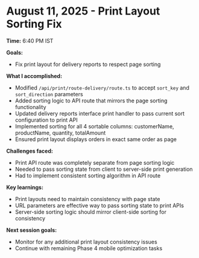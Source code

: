 # August 11, 2025 - Print Layout Sorting Fix

**Time:** 6:40 PM IST

**Goals:**
- Fix print layout for delivery reports to respect page sorting

**What I accomplished:**
- Modified `/api/print/route-delivery/route.ts` to accept `sort_key` and `sort_direction` parameters
- Added sorting logic to API route that mirrors the page sorting functionality
- Updated delivery reports interface print handler to pass current sort configuration to print API
- Implemented sorting for all 4 sortable columns: customerName, productName, quantity, totalAmount
- Ensured print layout displays orders in exact same order as page

**Challenges faced:**
- Print API route was completely separate from page sorting logic
- Needed to pass sorting state from client to server-side print generation
- Had to implement consistent sorting algorithm in API route

**Key learnings:**
- Print layouts need to maintain consistency with page state
- URL parameters are effective way to pass sorting state to print APIs
- Server-side sorting logic should mirror client-side sorting for consistency

**Next session goals:**
- Monitor for any additional print layout consistency issues
- Continue with remaining Phase 4 mobile optimization tasks